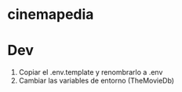 # cinemapedia

# Dev

1. Copiar el .env.template y renombrarlo a .env
2. Cambiar las variables de entorno (TheMovieDb)